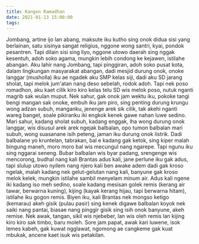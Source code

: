 ```yaml
---
title: Kangen Ramadhan
date: 2021-01-13 15:00:00
tags:
---
```

Jombang, artine ijo lan abang, maksute iku kutho sing onok didua sisi yang berlainan, satu sisinya sangat religius, nggone wong santri, kyai, pondok pesantren. Tapi dilain sisi sing liyo, nggone utowo daerah sing nggak kesentuh, adoh soko agama, mungkin lebih condong ke kejawen, istilahe abangan. 
Aku lahir nang Jombang, tapi pinggiran, adoh soko pusat kota, dalam lingkungan masyarakat abangan, dadi mesjid durung onok, onoke langgar (musholla) iku ae ngadek aku SMP kelas siji, dadi aku SD jarang sholat, tapi melok jum'atan nang deso sebelah, rodok adoh. 
Tapi nek poso romadhon, aku kaet cilik kiro kiro kelas telu SD wis melok poso, nutuk nganti magrib sak wulan muput.
Nek sahur, gak onok jam wektu iku, pokoke tangi bengi mangan sak onoke, embuh iku jam piro, sing penting durung krungu wong adzan subuh, manganku, jenenge arek sik cilik, tak akehi nganti wareg banget, soale pikiranku iki engkok kenek gawe nahan luwe sedino. Mari sahur, kadang sholat subuh, kadang enggak, lha wong durung onok langgar, wis disusul arek arek ngejak balbalan, opo tumon balbalan mari subuh, wong suasanane isih peteng, jaman iku durung onok listrik. Dadi balbalane yo kruntelan, tabrakan, bal e kadang gak ketok, sing kiper malah bingung maneh, moro moro bal wis mecungul nang ngarepe. Tapi ngunu iku sing nggarai seneng. 
Bubar balbalan wis byar padang, srengenge wis mencorong, budhal nang kali Brantas adus kali, jane perlune iku gak adus, tapi slulup utowo nyilem nang njero kali ben awake adem dadi gak kroso ngelak, malah kadang nek gelut-gelutan nang kali, banyune gak kroso melok kelek, mungkin istilahe sambil menyelam minum air. 
Adus kali ngene iki kadang iso meh sedino, soale kadang mesisan golek remis (kerang air tawar, berwarna kuning), kijing (kayak kerang hijau, tapi berwarna hitam), istilahe iku gogon remis. 
Biyen iku, kali Brantas nek mongso ketigo (kemarau) akeh gisik (pulau pasir) sing kenek digawe balbalan koyok nek saiki nang pantai, biasae nang pinggir gisik sing isih onok banyune, akeh remise.
Nek awak, tangan, sikil wis njebeber, lan wis oleh remis lan kijing kiro kiro sak timbo, baru moleh. 
Sore jam papat, awak kari luwene, isok lemes kabeh, gak kuwat ngglawat, ngomong ae cangkeme gak kuat mbukak, ancene kaet isuk wis petakilan.